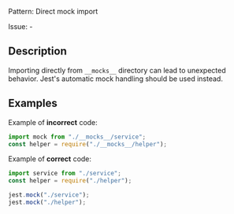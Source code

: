 Pattern: Direct mock import

Issue: -

## Description

Importing directly from `__mocks__` directory can lead to unexpected behavior. Jest's automatic mock handling should be used instead.

## Examples

Example of **incorrect** code:
```javascript
import mock from "./__mocks__/service";
const helper = require("./__mocks__/helper");
```

Example of **correct** code:
```javascript
import service from "./service";
const helper = require("./helper");

jest.mock("./service");
jest.mock("./helper");
```